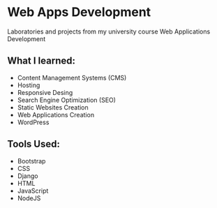 # Web Apps Development
Laboratories and projects from my university course Web Applications Development

## What I learned:
- Content Management Systems (CMS)
- Hosting
- Responsive Desing
- Search Engine Optimization (SEO)
- Static Websites Creation
- Web Applications Creation
- WordPress

## Tools Used:
- Bootstrap
- CSS
- Django
- HTML
- JavaScript
- NodeJS
